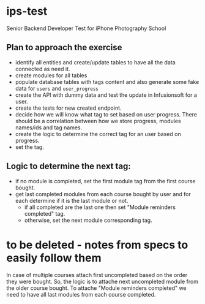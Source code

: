 # ips-test
Senior Backend Developer Test for iPhone Photography School

## Plan to approach the exercise
* identify all entities and create/update tables to have all the data connected as need it. 
* create modules for all tables 
* populate database tables with tags content and also generate some fake data for `users` and `user_progress`
* create the API with dummy data and test the update in Infusionsoft for a user. 
* create the tests for new created endpoint.
* decide how we will know what tag to set based on user progress. 
There should be a correlation between how we store progress, modules names/ids and tag names. 
* create the logic to determine the correct tag for an user based on progress. 
* set the tag.

## Logic to determine the next tag: 
- if no module is completed, set the first module tag from the first course bought.
- get last completed modules from each course bought by user and for each determine if it is the last module or not.
    - if all completed are the last one then set "Module reminders completed" tag. 
    - otherwise, set the next module corresponding tag.    
 

# to be deleted - notes from specs to easily follow them
In case of multiple courses attach first uncompleted based on the order they were bought. 
So, the logic is to attache next uncompleted module from the older course bought. 
To attache "Module reminders completed" we need to have all last modules from each course completed.

